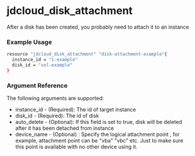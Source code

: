 # jdcloud\_disk\_attachment

After a disk has been created, you probably need to attach it to an instance

### Example Usage 

```bash
resource "jdcloud_disk_attachment" "disk-attachment-example"{
  instance_id = "i-example"
  disk_id = "vol-example"
}
```

### Argument Reference

The following arguments are supported:

* instance\_id - \(Required\): The id of target instance
* disk\_id - \(Required\): The id of disk
* auto\_delete - \(Optional\): If this field is set to true, disk will be deleted after it has been detached from  instance
* device\_name - \(Optional\) : Specify the logical attachment point , for example, attachment point can be "vba" "vbc" etc. Just to make sure this point is available with no other device using it.





